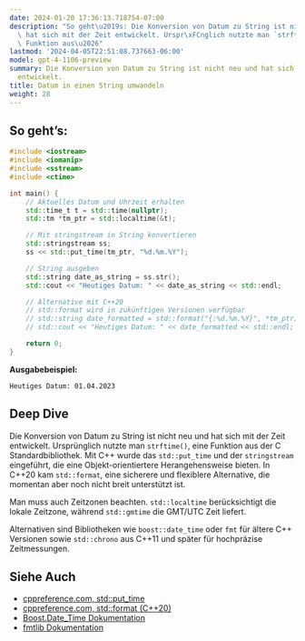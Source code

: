 ```yaml
---
date: 2024-01-20 17:36:13.718754-07:00
description: "So geht\u2019s: Die Konversion von Datum zu String ist nicht neu und\
  \ hat sich mit der Zeit entwickelt. Urspr\xFCnglich nutzte man `strftime()`, eine\
  \ Funktion aus\u2026"
lastmod: '2024-04-05T22:51:08.737663-06:00'
model: gpt-4-1106-preview
summary: Die Konversion von Datum zu String ist nicht neu und hat sich mit der Zeit
  entwickelt.
title: Datum in einen String umwandeln
weight: 28
---
```


## So geht’s:
```C++
#include <iostream>
#include <iomanip>
#include <sstream>
#include <ctime>

int main() {
    // Aktuelles Datum und Uhrzeit erhalten
    std::time_t t = std::time(nullptr);
    std::tm *tm_ptr = std::localtime(&t);

    // Mit stringstream in String konvertieren
    std::stringstream ss;
    ss << std::put_time(tm_ptr, "%d.%m.%Y");

    // String ausgeben
    std::string date_as_string = ss.str();
    std::cout << "Heutiges Datum: " << date_as_string << std::endl;

    // Alternative mit C++20
    // std::format wird in zukünftigen Versionen verfügbar
    // std::string date_formatted = std::format("{:%d.%m.%Y}", *tm_ptr);
    // std::cout << "Heutiges Datum: " << date_formatted << std::endl;

    return 0;
}
```
**Ausgabebeispiel:**
```
Heutiges Datum: 01.04.2023
```

## Deep Dive
Die Konversion von Datum zu String ist nicht neu und hat sich mit der Zeit entwickelt. Ursprünglich nutzte man `strftime()`, eine Funktion aus der C Standardbibliothek. Mit C++ wurde das `std::put_time` und der `stringstream` eingeführt, die eine Objekt-orientiertere Herangehensweise bieten. In C++20 kam `std::format`, eine sicherere und flexiblere Alternative, die momentan aber noch nicht breit unterstützt ist.

Man muss auch Zeitzonen beachten. `std::localtime` berücksichtigt die lokale Zeitzone, während `std::gmtime` die GMT/UTC Zeit liefert.

Alternativen sind Bibliotheken wie `boost::date_time` oder `fmt` für ältere C++ Versionen sowie `std::chrono` aus C++11 und später für hochpräzise Zeitmessungen.

## Siehe Auch
- [cppreference.com, std::put_time](https://en.cppreference.com/w/cpp/io/manip/put_time)
- [cppreference.com, std::format (C++20)](https://en.cppreference.com/w/cpp/utility/format/format)
- [Boost.Date_Time Dokumentation](https://www.boost.org/doc/libs/1_75_0/doc/html/date_time.html)
- [fmtlib Dokumentation](https://fmt.dev/latest/index.html)
